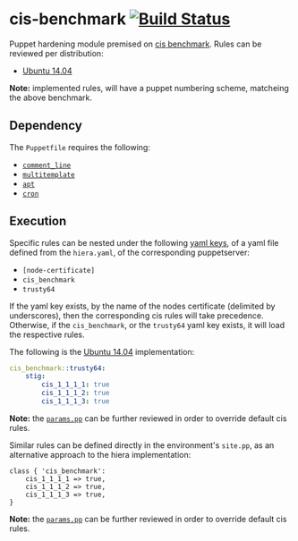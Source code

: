 # cis-benchmark [![Build Status](https://travis-ci.org/jeff1evesque/cis_benchmark.svg?branch=master)](https://travis-ci.org/jeff1evesque/cis_benchmark)

Puppet hardening module premised on [cis benchmark](https://www.cisecurity.org/cis-benchmarks/).
Rules can be reviewed per distribution:

- [Ubuntu 14.04](https://github.com/jeff1evesque/cis_benchmark/raw/master/doc/CIS_Ubuntu_Linux_14.04_LTS_Benchmark_v2.0.0.pdf)

**Note:** implemented rules, will have a puppet numbering scheme, matcheing the above benchmark.

## Dependency

The `Puppetfile` requires the following:

- [`comment_line`](https://forge.puppet.com/geoffwilliams/comment_line) 
- [`multitemplate`](https://forge.puppet.com/deanwilson/multitemplate/types)
- [`apt`](https://forge.puppet.com/puppetlabs/apt)
- [`cron`](https://forge.puppet.com/puppet/cron)

## Execution

Specific rules can be nested under the following [yaml keys](https://github.com/jeff1evesque/cis_benchmark/blob/a8e94846d048cf8b500886333a4babb9c14cf8ed/manifests/params.pp#L11-L15),
of a yaml file defined from the `hiera.yaml`, of the corresponding puppetserver:

- `[node-certificate]`
- `cis_benchmark`
- `trusty64`

If the yaml key exists, by the name of the nodes certificate (delimited by underscores),
then the corresponding cis rules will take precedence. Otherwise, if the `cis_benchmark`,
or the `trusty64` yaml key exists, it will load the respective rules.

The following is the [Ubuntu 14.04](http://releases.ubuntu.com/14.04/) implementation:

```yaml
cis_benchmark::trusty64:
    stig:
        cis_1_1_1_1: true
        cis_1_1_1_2: true
        cis_1_1_1_3: true
```

**Note:** the [`params.pp`](https://github.com/jeff1evesque/cis_benchmark/blob/master/manifests/params.pp)
can be further reviewed in order to override default cis rules.

Similar rules can be defined directly in the environment's `site.pp`, as an alternative
approach to the hiera implementation:

```puppet
class { 'cis_benchmark':
    cis_1_1_1_1 => true,
    cis_1_1_1_2 => true,
    cis_1_1_1_3 => true,
}
```

**Note:** the [`params.pp`](https://github.com/jeff1evesque/cis_benchmark/blob/master/manifests/params.pp)
can be further reviewed in order to override default cis rules.

